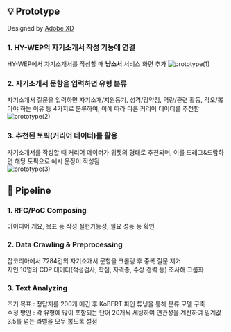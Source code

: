 ## 💡 Prototype
Designed by [Adobe XD](https://www.adobe.com/kr/products/xd.html)

### 1. HY-WEP의 자기소개서 작성 기능에 연결
HY-WEP에서 자기소개서를 작성할 때 **냥소서** 서비스 화면 추가
![prototype(1)](https://user-images.githubusercontent.com/101695597/209562577-36508379-954d-4393-9621-a0908786bce1.png)

### 2. 자기소개서 문항을 입력하면 유형 분류
자기소개서 질문을 입력하면 자기소개/지원동기, 성격/강약점, 역량/관련 활동, 각오/뽑아야 하는 이유 등 4가지로 분류하여, 이에 따라 다른 커리어 데이터를 추천함
![prototype(2)](https://user-images.githubusercontent.com/101695597/209562957-1b58e7af-9f5b-4a15-8d53-8468c1c5a0d0.PNG)

### 3. 추천된 토픽(커리어 데이터)를 활용
자기소개서를 작성할 때 커리어 데이터가 위젯의 형태로 추천되며, 이를 드래그&드랍하면 해당 토픽으로 예시 문장이 작성됨  
![prototype(3)](https://user-images.githubusercontent.com/101695597/209563138-accd6604-3ced-408e-9303-d52a27aa987a.jpg)

## 🚂 Pipeline
### 1. RFC/PoC Composing
아이디어 개요, 목표 등 작성
실현가능성, 필요 성능 등 확인

### 2. Data Crawling & Preprocessing
잡코리아에서 7284건의 자기소개서 문항을 크롤링 후 중복 질문 제거  
지인 10명의 CDP 데이터(적성검사, 학점, 자격증, 수상 경력 등) 조사해 그룹화

### 3. Text Analyzing
초기 목표 : 정답지를 200개 매긴 후 KoBERT 파인 튜닝을 통해 분류 모델 구축  
수정 방안 : 각 유형에 많이 포함되는 단어 20개씩 세팅하여 연관성을 계산하여 임계값 3.5를 넘는 라벨을 모두 뽑도록 설정
